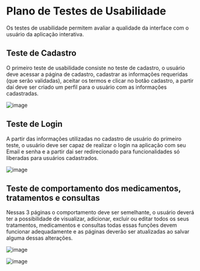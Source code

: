 # Plano de Testes de Usabilidade

Os testes de usabilidade permitem avaliar a qualidade da interface com o usuário da aplicação interativa.
<h2> Teste de Cadastro</h2>

<p>O primeiro teste de usabilidade consiste no teste de cadastro, o usuário deve acessar a página de cadastro, cadastrar as informações requeridas (que serão validadas), aceitar os termos e clicar no botão cadastro, a partir daí deve ser criado um perfil para o usuário com as informações cadastradas.</p>

![image](https://github.com/ICEI-PUC-Minas-PMV-ADS/pmv-ads-2023-2-e2-proj-int-t11-pmv-ads-2023-2-e2-t11-projsaude360/assets/125780065/d0ed4c60-1296-4566-86c2-74c2339566b6)

<h2>Teste de Login</h2>

<p>A partir das informações utilizadas no cadastro de usuário do primeiro teste, o usuário deve ser capaz de realizar o login na aplicação com seu Email e senha e a partir dai ser redirecionado para funcionalidades só liberadas para usuários cadastrados.</p>

![image](https://github.com/ICEI-PUC-Minas-PMV-ADS/pmv-ads-2023-2-e2-proj-int-t11-pmv-ads-2023-2-e2-t11-projsaude360/assets/125780065/1c432d47-c3ef-44c3-ab49-c8046e98fe12)

<h2>Teste de comportamento dos medicamentos, tratamentos e consultas</h2>

<p>Nessas 3 páginas o comportamento deve ser semelhante, o usuário deverá ter a possibilidade de visualizar, adicionar, excluir ou editar todos os seus tratamentos, medicamentos e consultas todas essas funções devem funcionar adequadamente e as páginas deverão ser atualizadas ao salvar alguma dessas alterações.</p>

![image](https://github.com/ICEI-PUC-Minas-PMV-ADS/pmv-ads-2023-2-e2-proj-int-t11-pmv-ads-2023-2-e2-t11-projsaude360/assets/125780065/efb069fb-4208-4362-9c62-2b9aa8f84138)

![image](https://github.com/ICEI-PUC-Minas-PMV-ADS/pmv-ads-2023-2-e2-proj-int-t11-pmv-ads-2023-2-e2-t11-projsaude360/assets/125780065/aab7e1cb-b1d6-448c-b80e-d88122448075)

